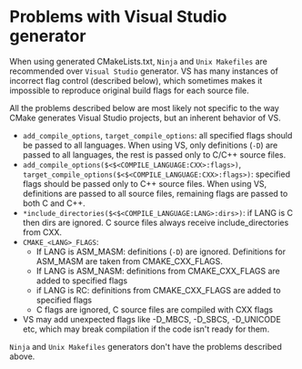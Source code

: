 # Problems with Visual Studio generator

When using generated CMakeLists.txt, `Ninja` and `Unix Makefiles` are recommended
over `Visual Studio` generator. VS has many instances of incorrect flag control
(described below), which sometimes makes it impossible to reproduce original
build flags for each source file.

All the problems described below are most likely not specific to the way CMake generates
Visual Studio projects, but an inherent behavior of VS.

- `add_compile_options`, `target_compile_options`: all specified flags should be passed to all
  languages. When using VS, only definitions (`-D`) are passed to all languages, the rest is passed
  only to C/C++ source files.
- `add_compile_options($<$<COMPILE_LANGUAGE:CXX>:flags>)`, `target_compile_options($<$<COMPILE_LANGUAGE:CXX>:flags>)`: specified flags should be passed only to C++ source files. When using VS, definitions are passed to all source files, remaining flags are passed to both  C and C++.
- `*include_directories($<$<COMPILE_LANGUAGE:LANG>:dirs>)`: if LANG is C then dirs are ignored. C source files always receive include_directories from CXX.
- `CMAKE_<LANG>_FLAGS`:
  - If LANG is ASM_MASM: definitions (`-D`) are ignored. Definitions for ASM_MASM are taken from CMAKE_CXX_FLAGS.
  - If LANG is ASM_NASM: definitions from CMAKE_CXX_FLAGS are added to specified flags
  - if LANG is RC: definitions from CMAKE_CXX_FLAGS are added to specified flags
  - C flags are ignored, C source files are compiled with CXX flags
- VS may add unexpected flags like -D_MBCS, -D_SBCS, -D_UNICODE etc, which may break compilation
  if the code isn't ready for them.

`Ninja` and `Unix Makefiles` generators don't have the problems described above.
